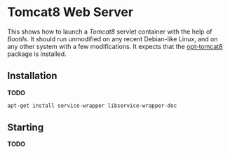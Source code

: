# Tomcat8 Web Server

This shows how to launch a *Tomcat8* servlet container with the help of *Bootils*.
It should run unmodified on any recent Debian-like Linux,
and on any other system with a few modifications.
It expects that the
[opt-tomcat8](https://github.com/jhermann/priscilla/tree/master/tomcat8)
package is installed.


## Installation

**TODO**

```sh
apt-get install service-wrapper libservice-wrapper-doc
```

## Starting

**TODO**
